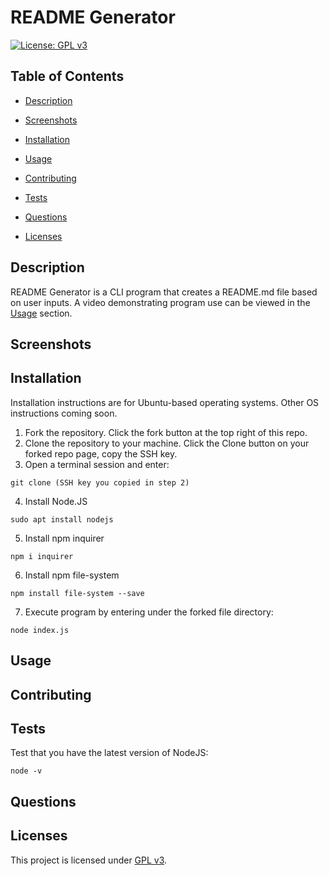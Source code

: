 # README Generator 

[![License: GPL v3](https://img.shields.io/badge/License-GPLv3-blue.svg)](https://www.gnu.org/licenses/gpl-3.0)

## Table of Contents
- [Description](#description)

- [Screenshots](#screenshots)

- [Installation](#installation)

- [Usage](#usage)

- [Contributing](#contributing)

- [Tests](#tests)

- [Questions](#questions)

- [Licenses](#licenses)

## Description
README Generator is a CLI program that creates a README.md file based on user inputs. A video demonstrating program use can be viewed in the [Usage](#usage) section.

## Screenshots

## Installation
Installation instructions are for Ubuntu-based operating systems. Other OS instructions coming soon.

1. Fork the repository. Click the fork button at the top right of this repo. 
2. Clone the repository to your machine. Click the Clone button on your forked repo page, copy the SSH key. 
3. Open a terminal session and enter: 
```
git clone (SSH key you copied in step 2)
```
4. Install Node.JS
```
sudo apt install nodejs
```
5. Install npm inquirer
```
npm i inquirer
```
6. Install npm file-system
```
npm install file-system --save
```
7. Execute program by entering under the forked file directory: 
```
node index.js
```

## Usage

## Contributing 

## Tests 
Test that you have the latest version of NodeJS:
```
node -v
```

## Questions

## Licenses
This project is licensed under [GPL v3](https://www.gnu.org/licenses/gpl-3.0).
